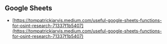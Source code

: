 ## Google Sheets
* [https://tompatrickjarvis.medium.com/useful-google-sheets-functions-for-osint-research-71337f1b5407](https://tompatrickjarvis.medium.com/useful-google-sheets-functions-for-osint-research-71337f1b5407)
